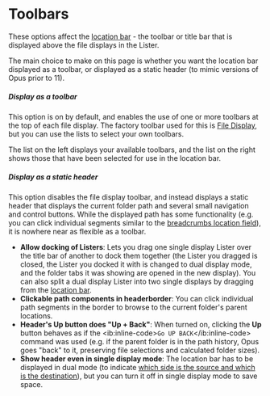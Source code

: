 # Toolbars

These options affect the [location bar](/Manual/basic_concepts/the_lister/navigation/file_display_border.md) - the toolbar or title bar that is displayed above the file displays in the Lister.

The main choice to make on this page is whether you want the location bar displayed as a toolbar, or displayed as a static header (to mimic versions of Opus prior to 11).

##### Display as a toolbar

This option is on by default, and enables the use of one or more toolbars at the top of each file display. The factory toolbar used for this is [File Display](/Manual/basic_concepts/the_lister/toolbars/the_default_toolbars/file_display_toolbar.md), but you can use the lists to select your own toolbars.

The list on the left displays your available toolbars, and the list on the right shows those that have been selected for use in the location bar.

##### Display as a static header

This option disables the file display toolbar, and instead displays a static header that displays the current folder path and several small navigation and control buttons. While the displayed path has some functionality (e.g. you can click individual segments similar to the [breadcrumbs location field](/Manual/basic_concepts/the_lister/navigation/breadcrumbs_location_field.md)), it is nowhere near as flexible as a toolbar.

- **Allow docking of Listers**: Lets you drag one single display Lister over the title bar of another to dock them together (the Lister you dragged is closed, the Lister you docked it with is changed to dual display mode, and the folder tabs it was showing are opened in the new display). You can also split a dual display Lister into two single displays by dragging from the [location bar](/Manual/basic_concepts/the_lister/navigation/file_display_border.md).
- **Clickable path components in headerborder**: You can click individual path segments in the border to browse to the current folder's parent locations.
- **Header's Up button does "Up + Back"**: When turned on, clicking the **Up** button behaves as if the \<ib:inline-code\>`Go UP BACK`\</ib:inline-code\> command was used (e.g. if the parent folder is in the path history, Opus goes "back" to it, preserving file selections and calculated folder sizes).
- **Show header even in single display mode**: The location bar has to be displayed in dual mode (to indicate [which side is the source and which is the destination](/Manual/basic_concepts/source_and_destination.md)), but you can turn it off in single display mode to save space.

